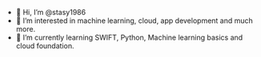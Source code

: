 - 👋 Hi, I’m @stasy1986
- 👀 I’m interested in machine learning, cloud, app development and much more.  
- 🌱 I’m currently learning SWIFT, Python, Machine learning basics and cloud foundation. 

<!---
stasy1986/stasy1986 is a ✨ special ✨ repository because its `README.md` (this file) appears on your GitHub profile.
You can click the Preview link to take a look at your changes.
--->
